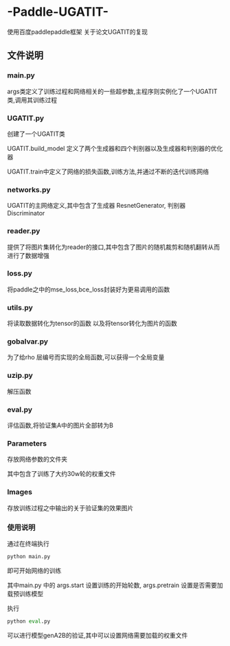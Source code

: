 # -Paddle-UGATIT-
使用百度paddlepaddle框架 关于论文UGATIT的复现 

## 文件说明

### main.py

args类定义了训练过程和网络相关的一些超参数,主程序则实例化了一个UGATIT类,调用其训练过程

### UGATIT.py 

创建了一个UGATIT类

UGATIT.build_model 定义了两个生成器和四个判别器以及生成器和判别器的优化器

UGATIT.train中定义了网络的损失函数,训练方法,并通过不断的迭代训练网络

### networks.py 

UGATIT的主网络定义,其中包含了生成器 ResnetGenerator, 判别器 Discriminator

### reader.py

提供了将图片集转化为reader的接口,其中包含了图片的随机裁剪和随机翻转从而进行了数据增强

### loss.py 

将paddle之中的mse_loss,bce_loss封装好为更易调用的函数

### utils.py

将读取数据转化为tensor的函数 以及将tensor转化为图片的函数

### gobalvar.py

为了给rho 层编号而实现的全局函数,可以获得一个全局变量

### uzip.py

解压函数

### eval.py

评估函数,将验证集A中的图片全部转为B

### Parameters 

存放网络参数的文件夹

其中包含了训练了大约30w轮的权重文件

### Images

存放训练过程之中输出的关于验证集的效果图片

### 使用说明

通过在终端执行

```py
python main.py
```

即可开始网络的训练

其中main.py 中的 args.start 设置训练的开始轮数, args.pretrain 设置是否需要加载预训练模型 

执行

```py
python eval.py
```

可以进行模型genA2B的验证,其中可以设置网络需要加载的权重文件

